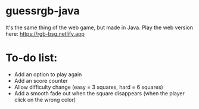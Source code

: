 # guessrgb-java

It's the same thing of the web game, but made in Java.
Play the web version here: https://rgb-bsg.netlify.app


# To-do list:
 - Add an option to play again
 - Add an score counter
 - Allow difficulty change (easy = 3 squares, hard = 6 squares)
 - Add a smooth fade out when the square disappears (when the player click on the wrong color)
